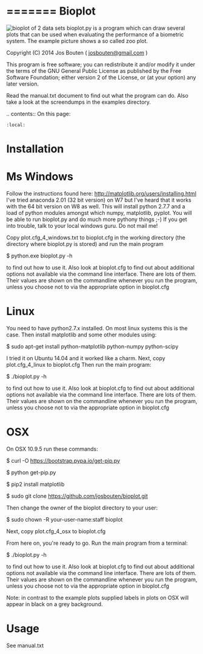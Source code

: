 =======
Bioplot
=======

![bioplot of 2 data sets](https://github.com/josbouten/bioplot/blob/master/examples/A_and_B_zoo_plot.png "bioplot of 2 data sets")
bioplot.py is a program which can draw several plots that can be used
when evaluating the performance of a biometric system. The example
picture shows a so called zoo plot.
 
Copyright (C) 2014 Jos Bouten ( josbouten@gmail.com )

This program is free software; you can redistribute it and/or modify
it under the terms of the GNU General Public License as published by
the Free Software Foundation; either version 2 of the License, or
(at your option) any later version.

Read the manual.txt document to find out what the program can do.
Also take a look at the screendumps in the examples directory.

.. contents:: On this page:

    :local:

Installation
============

Ms Windows
==========
Follow the instructions found here: http://matplotlib.org/users/installing.html
I've tried anaconda 2.01 (32 bit version) on W7 but I've heard that it works
with the 64 bit version on W8 as well.
This will install python 2.7.7 and a load of python modules amongst which numpy, matplotlib, pyplot.
You will be able to run bioplot.py and do much more pythony things ;-)
If you get into trouble, talk to your local windows guru. Do not mail me! 

Copy plot.cfg_4_windows.txt to bioplot.cfg in the working directory (the directory where
bioplot.py is stored) and run the main program 

$ python.exe bioplot.py -h 

to find out how to use it.
Also look at bioplot.cfg to find out about additional options not available
via the command line interface. There are lots of them. Their values are shown on the
commandline whenever you run the program, unless you choose not to via the appropriate
option in bioplot.cfg

Linux
=====
You need to have python2.7.x installed. On most linux systems this is the case.
Then install matplotlib and some other modules using:

$ sudo apt-get install python-matplotlib python-numpy python-scipy

I tried it on Ubuntu 14.04 and it worked like a charm.
Next, copy plot.cfg_4_linux to bioplot.cfg
Then run the main program: 

$ ./bioplot.py -h 

to find out how to use it.
Also look at bioplot.cfg to find out about additional options not available
via the command line interface. There are lots of them.  Their values are shown on the
commandline whenever you run the program, unless you choose not to via the appropriate
option in bioplot.cfg

OSX
===
On OSX 10.9.5 run these commands:

$ curl -O https://bootstrap.pypa.io/get-pip.py

$ python get-pip.py

$ pip2 install matplotlib

$ sudo git clone https://github.com/josbouten/bioplot.git

Then change the owner of the bioplot directory to your user:

$ sudo chown -R your-user-name:staff bioplot

Next, copy plot.cfg_4_osx to bioplot.cfg

From here on, you're ready to go.
Run the main program from a terminal: 

$ ./bioplot.py -h 

to find out how to use it.
Also look at bioplot.cfg to find out about additional options not available
via the command line interface.  There are lots of them.  Their values are shown on the
commandline whenever you run the program, unless you choose not to via the appropriate
option in bioplot.cfg

Note: in contrast to the example plots supplied labels in plots on OSX will appear in
black on a grey background.

Usage
=====
See manual.txt
